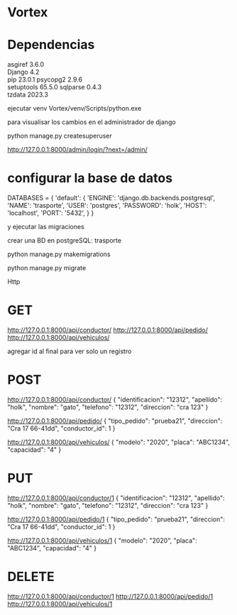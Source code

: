 # Vortex

# Dependencias 

asgiref    3.6.0  
Django     4.2    
pip        23.0.1 
psycopg2   2.9.6  
setuptools 65.5.0 
sqlparse   0.4.3  
tzdata     2023.3 


ejecutar venv 
Vortex/venv/Scripts/python.exe

para visualisar los cambios en el administrador de django 

python manage.py createsuperuser

http://127.0.0.1:8000/admin/login/?next=/admin/



# configurar la base de datos 

DATABASES = {
    'default': {
        'ENGINE': 'django.db.backends.postgresql',
        'NAME': 'trasporte',
        'USER': 'postgres',
        'PASSWORD': 'holk',
        'HOST': 'localhost',
        'PORT': '5432',
    }
}

y ejecutar las migraciones 

crear una BD en postgreSQL: trasporte

 python manage.py makemigrations

 python manage.py migrate       

Http

# GET

http://127.0.0.1:8000/api/conductor/
http://127.0.0.1:8000/api/pedido/
http://127.0.0.1:8000/api/vehiculos/

agregar id al final para ver solo un registro


# POST

http://127.0.0.1:8000/api/conductor/
{
  "identificacion": "12312",
  "apellido": "holk",
  "nombre": "gato",
  "telefono": "12312",
  "direccion": "cra 123"
}



http://127.0.0.1:8000/api/pedido/
{
  "tipo_pedido": "prueba21",
  "direccion": "Cra 17  66-41dd",
  "conductor_id": 1
}


http://127.0.0.1:8000/api/vehiculos/
{
    "modelo": "2020",
    "placa": "ABC1234",
    "capacidad": "4"
}

# PUT 

http://127.0.0.1:8000/api/conductor/1
{
  "identificacion": "12312",
  "apellido": "holk",
  "nombre": "gato",
  "telefono": "12312",
  "direccion": "cra 123"
}


http://127.0.0.1:8000/api/pedido/1
{
  "tipo_pedido": "prueba21",
  "direccion": "Cra 17  66-41dd",
  "conductor_id": 1
}


http://127.0.0.1:8000/api/vehiculos/1
{
    "modelo": "2020",
    "placa": "ABC1234",
    "capacidad": "4"
}

# DELETE 


http://127.0.0.1:8000/api/conductor/1
http://127.0.0.1:8000/api/pedido/1
http://127.0.0.1:8000/api/vehiculos/1



